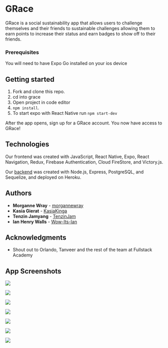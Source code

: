 # GRace

GRace is a social sustainability app that allows users to challenge themselves and their friends to sustainable challenges allowing them to earn points to increase their status and earn badges to show off to their friends. 

### Prerequisites

You will need to have Expo Go installed on your ios device 

## Getting started

1. Fork and clone this repo.
2. cd into grace
3. Open project in code editor
3. `npm install`.
4. To start expo with React Native run `npm start-dev`

After the app opens, sign up for a GRace account. You now have access to GRace!


## Technologies
Our frontend was created with JavaScript, React Native, Expo, React Navigation, Redux, Firebase Authentication, Cloud FireStore, and Victory.js.


Our [backend](https://github.com/async-awaitress/grace-backend/) was created with Node.js, Express, PostgreSQL, and Sequelize, and deployed on Heroku.


## Authors

* **Morganne Wray** - [morgannewray](https://github.com/morgannewray)
* **Kasia Gierat** - [KasiaKinga](https://github.com/KasiaKinga)
* **Tenzin Jamyang** - [TenzinJam](https://github.com/TenzinJam)
* **Ian Henry Walls** - [Wow-Its-Ian](https://github.com/Wow-Its-Ian)


## Acknowledgments

* Shout out to Orlando, Tanveer and the rest of the team at Fullstack Academy 

## App Screenshots

![](https://files.slack.com/files-pri/T024FPYBQ-F01P0PGAVLY/file.jpg)

![](https://files.slack.com/files-pri/T024FPYBQ-F01N7R1G8AZ/img_0937.png)

![](https://files.slack.com/files-pri/T024FPYBQ-F01NATLLV4J/img_0941.png)


![](https://files.slack.com/files-pri/T024FPYBQ-F01NB46RDNX/img_0942.png)

![](https://files.slack.com/files-pri/T024FPYBQ-F01NB46RE4B/img_0940.png)


![](https://files.slack.com/files-pri/T024FPYBQ-F01NB46RDSP/img_0938.png)

![](https://files.slack.com/files-pri/T024FPYBQ-F01NATLLUHG/img_0939.png)


